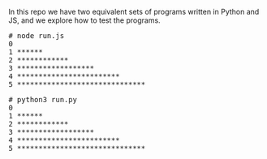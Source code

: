 In this repo we have two equivalent sets of programs written in
Python and JS, and we explore how to test the programs.

<pre>
# node run.js
0
1 ******
2 ************
3 ******************
4 ************************
5 ******************************
</pre>

<pre>
# python3 run.py
0
1 ******
2 ************
3 ******************
4 ************************
5 ******************************
</pre>
